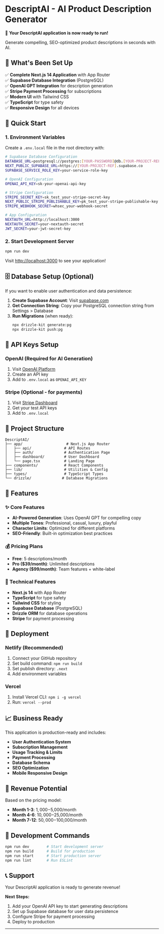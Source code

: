 # DescriptAI - AI Product Description Generator

🚀 **Your DescriptAI application is now ready to run!**

Generate compelling, SEO-optimized product descriptions in seconds with AI.

## 🎯 What's Been Set Up

✅ **Complete Next.js 14 Application** with App Router  
✅ **Supabase Database Integration** (PostgreSQL)  
✅ **OpenAI GPT Integration** for description generation  
✅ **Stripe Payment Processing** for subscriptions  
✅ **Modern UI** with Tailwind CSS  
✅ **TypeScript** for type safety  
✅ **Responsive Design** for all devices  

## 🚀 Quick Start

### 1. Environment Variables

Create a `.env.local` file in the root directory with:

```bash
# Supabase Database Configuration
DATABASE_URL=postgresql://postgres:[YOUR-PASSWORD]@db.[YOUR-PROJECT-REF].supabase.co:5432/postgres
NEXT_PUBLIC_SUPABASE_URL=https://[YOUR-PROJECT-REF].supabase.co
SUPABASE_SERVICE_ROLE_KEY=your-service-role-key

# OpenAI Configuration
OPENAI_API_KEY=sk-your-openai-api-key

# Stripe Configuration
STRIPE_SECRET_KEY=sk_test_your-stripe-secret-key
NEXT_PUBLIC_STRIPE_PUBLISHABLE_KEY=pk_test_your-stripe-publishable-key
STRIPE_WEBHOOK_SECRET=whsec_your-webhook-secret

# App Configuration
NEXTAUTH_URL=http://localhost:3000
NEXTAUTH_SECRET=your-nextauth-secret
JWT_SECRET=your-jwt-secret-key
```

### 2. Start Development Server

```bash
npm run dev
```

Visit [http://localhost:3000](http://localhost:3000) to see your application!

## 🗄️ Database Setup (Optional)

If you want to enable user authentication and data persistence:

1. **Create Supabase Account**: Visit [supabase.com](https://supabase.com)
2. **Get Connection String**: Copy your PostgreSQL connection string from Settings > Database
3. **Run Migrations** (when ready):
   ```bash
   npx drizzle-kit generate:pg
   npx drizzle-kit push:pg
   ```

## 🔑 API Keys Setup

### OpenAI (Required for AI Generation)
1. Visit [OpenAI Platform](https://platform.openai.com)
2. Create an API key
3. Add to `.env.local` as `OPENAI_API_KEY`

### Stripe (Optional - for payments)
1. Visit [Stripe Dashboard](https://dashboard.stripe.com)
2. Get your test API keys
3. Add to `.env.local`

## 📁 Project Structure

```
DescriptAI/
├── app/                    # Next.js App Router
│   ├── api/               # API Routes
│   ├── auth/              # Authentication Page
│   ├── dashboard/         # User Dashboard
│   └── page.tsx           # Landing Page
├── components/            # React Components
├── lib/                   # Utilities & Config
├── types/                 # TypeScript Types
└── drizzle/              # Database Migrations
```

## 🎨 Features

### ✨ Core Features
- **AI-Powered Generation**: Uses OpenAI GPT for compelling copy
- **Multiple Tones**: Professional, casual, luxury, playful
- **Character Limits**: Optimized for different platforms
- **SEO-Friendly**: Built-in optimization best practices

### 💰 Pricing Plans
- **Free**: 5 descriptions/month
- **Pro ($39/month)**: Unlimited descriptions
- **Agency ($99/month)**: Team features + white-label

### 🔧 Technical Features
- **Next.js 14** with App Router
- **TypeScript** for type safety
- **Tailwind CSS** for styling
- **Supabase Database** (PostgreSQL)
- **Drizzle ORM** for database operations
- **Stripe** for payment processing

## 🚀 Deployment

### Netlify (Recommended)
1. Connect your GitHub repository
2. Set build command: `npm run build`
3. Set publish directory: `.next`
4. Add environment variables

### Vercel
1. Install Vercel CLI: `npm i -g vercel`
2. Run: `vercel --prod`

## 📈 Business Ready

This application is production-ready and includes:

- **User Authentication System**
- **Subscription Management**
- **Usage Tracking & Limits**
- **Payment Processing**
- **Database Schema**
- **SEO Optimization**
- **Mobile Responsive Design**

## 🎯 Revenue Potential

Based on the pricing model:
- **Month 1-3**: $1,000-$5,000/month
- **Month 4-6**: $10,000-$25,000/month  
- **Month 7-12**: $50,000-$100,000/month

## 🔧 Development Commands

```bash
npm run dev        # Start development server
npm run build      # Build for production
npm run start      # Start production server
npm run lint       # Run ESLint
```

## 📞 Support

Your DescriptAI application is ready to generate revenue! 

**Next Steps:**
1. Add your OpenAI API key to start generating descriptions
2. Set up Supabase database for user data persistence
3. Configure Stripe for payment processing
4. Deploy to production

---
